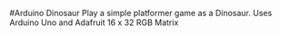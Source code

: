 #Arduino Dinosaur 
Play a simple platformer game as a Dinosaur. 
Uses Arduino Uno and Adafruit 16 x 32 RGB Matrix 
